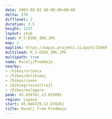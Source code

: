 ```yaml
---
date: 2003-08-03 00:00:00+00:00
delta: 570
difflevel: 2
duration: 3.5
height: 1237
layout: stub
lead: M_5-6505_IMG.JPG
map: 1
maplink: https://mapzs.projekti.si/path/31049
multilead: M_5-6505_IMG.JPG
multipath: true
name: Kucelj/Predmeja
nearby:
- /hikes/orlovca
- /hikes/dolskimaj
- /hikes/caven
- /biking/resseltrail
- /hikes/malagora
peak: 45.928761,13.825091
region: vipava
start: 45.946729,13.870261
title: Kucelj from Predmeja
---
```

